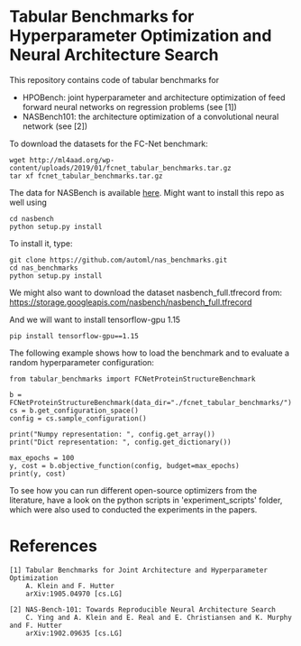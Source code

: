 # Tabular Benchmarks for Hyperparameter Optimization and Neural Architecture Search

This repository contains code of tabular benchmarks for
 - HPOBench: joint hyperparameter and architecture optimization of feed forward neural networks on regression problems (see [1])
 - NASBench101: the architecture optimization of a convolutional neural network (see [2])
 

To download the datasets for the FC-Net benchmark:

    wget http://ml4aad.org/wp-content/uploads/2019/01/fcnet_tabular_benchmarks.tar.gz
    tar xf fcnet_tabular_benchmarks.tar.gz
    
The data for NASBench is available [here](https://github.com/google-research/nasbench).
    Might want to install this repo as well using
    
    cd nasbench
    python setup.py install

To install it, type:

    git clone https://github.com/automl/nas_benchmarks.git
    cd nas_benchmarks
    python setup.py install
   
 We might also want to download the dataset nasbench_full.tfrecord from: 
    https://storage.googleapis.com/nasbench/nasbench_full.tfrecord

 And we will want to install tensorflow-gpu 1.15

    pip install tensorflow-gpu==1.15
 
 The following example shows how to load the benchmark and to evaluate a random hyperparameter configuration:
  
    from tabular_benchmarks import FCNetProteinStructureBenchmark

    b = FCNetProteinStructureBenchmark(data_dir="./fcnet_tabular_benchmarks/")
    cs = b.get_configuration_space()
    config = cs.sample_configuration()

    print("Numpy representation: ", config.get_array())
    print("Dict representation: ", config.get_dictionary())

    max_epochs = 100
    y, cost = b.objective_function(config, budget=max_epochs)
    print(y, cost)
    
    
To see how you can run different open-source optimizers from the literature, have a look on the python scripts in 'experiment_scripts' folder, which were also used to conducted the experiments in the papers.


# References

    [1] Tabular Benchmarks for Joint Architecture and Hyperparameter Optimization
        A. Klein and F. Hutter
        arXiv:1905.04970 [cs.LG]
    
    [2] NAS-Bench-101: Towards Reproducible Neural Architecture Search
        C. Ying and A. Klein and E. Real and E. Christiansen and K. Murphy and F. Hutter
        arXiv:1902.09635 [cs.LG]
